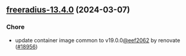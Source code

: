 

## [freeradius-13.4.0](https://github.com/truecharts/charts/compare/freeradius-13.3.0...freeradius-13.4.0) (2024-03-07)

### Chore



- update container image common to v19.0.0[@eef2062](https://github.com/eef2062) by renovate ([#18956](https://github.com/truecharts/charts/issues/18956))